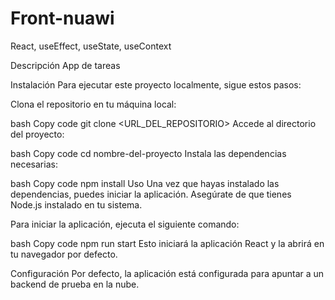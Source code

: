 # Front-nuawi
React, useEffect, useState, useContext

Descripción
App de tareas

Instalación
Para ejecutar este proyecto localmente, sigue estos pasos:

Clona el repositorio en tu máquina local:

bash
Copy code
git clone <URL_DEL_REPOSITORIO>
Accede al directorio del proyecto:

bash
Copy code
cd nombre-del-proyecto
Instala las dependencias necesarias:

bash
Copy code
npm install
Uso
Una vez que hayas instalado las dependencias, puedes iniciar la aplicación. Asegúrate de que tienes Node.js instalado en tu sistema.

Para iniciar la aplicación, ejecuta el siguiente comando:

bash
Copy code
npm run start
Esto iniciará la aplicación React y la abrirá en tu navegador por defecto.

Configuración
Por defecto, la aplicación está configurada para apuntar a un backend de prueba en la nube. 
